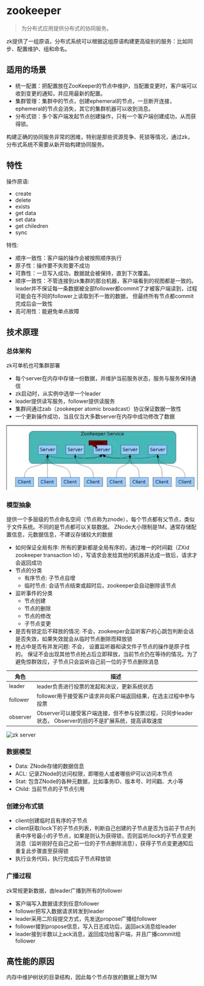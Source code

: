 # zookeeper

> 为分布式应用提供分布式的协同服务。

zk提供了一组原语，分布式系统可以根据这组原语构建更高级别的服务：比如同步、配置维护、组和命名。

## 适用的场景

- 统一配置：把配置放在ZooKeeper的节点中维护，当配置变更时，客户端可以收到变更的通知，并应用最新的配置。
- 集群管理：集群中的节点，创建ephemeral的节点，一旦断开连接，ephemeral的节点会消失，其它的集群机器可以收到消息。
- 分布式锁：多个客户端发起节点创建操作，只有一个客户端创建成功，从而获得锁。

构建正确的协同服务非常的困难，特别是那些资源竞争、死锁等情况，通过zk，分布式系统不需要从新开始构建协同服务。

## 特性

操作原语:

- create
- delete
- exists
- get data
- set data
- get chiledren
- sync

特性:

- 顺序一致性：客户端的操作会被按照顺序执行
- 原子性：操作要不失败要不成功
- 可靠性：一旦写入成功，数据就会被保持，直到下次覆盖。
- 顺序一致性：不管连接到zk集群的那台机器，客户端看到的视图都是一致的。leader并不保证每一条数据被全部follower都commit了才被客户端读到，过程可能会在不同的follower上读取到不一致的数据， 但最终所有节点都commit完成后会一致性
- 高可用性：能避免单点故障

## 技术原理

### 总体架构

zk可单机也可集群部署

- 每个server在内存中存储一份数据，并维护当前服务状态，服务与服务保持通信
- zk启动时，从实例中选举一个leader
- leader提供读写服务，follower提供读服务
- 集群间通过zab（zookeeper atomic broadcast）协议保证数据一致性
- 一个更新操作成功，当且仅当大多数server在内存中成功修改了数据

![zk架构图](../images/zk架构图.jpeg)

### 模型抽象

提供一个多层级的节点命名空间（节点称为znode），每个节点都有父节点，类似于文件系统。不同的是节点都可以关联数据。 ZNode大小限制是1M，通常存储配置信息，元数据信息，不建议存储较大的数据

- 如何保证全局有序: 所有的更新都是全局有序的，通过唯一的时间戳（ZXid zookeeper transaction Id），写请求会发给其他的机器并达成一致后，请求才会返回成功
- 节点的分类
  - 有序节点: 子节点自增
  - 临时节点: 会话节点结束或超时后，zookeeper会自动删除该节点
- 监听事件的分类
  - 节点创建
  - 节点的删除
  - 节点的修改
  - 子节点变更
- 是否有锁定后不释放的情况: 不会，zookeeper会监听客户的心跳包判断会话是否失效，如果失效就会从临时节点删除而释放锁
- 抢占中是否有并发问题: 不会， 设置监听器和读文件子节点的操作是原子性的。 保证不会出现其他节点抢占后立即释放，当前节点仍在等待的情况。为了避免惊群效应，子节点只会监听自己前一位的子节点删除消息

| 角色     | 描述                                                                                                      |
| -------- | --------------------------------------------------------------------------------------------------------- |
| leader   | leader负责进行投票的发起和决议，更新系统状态                                                              |
| follower | follower用于接受客户请求并向客户端返回结果，在选主过程中参与投票                                          |
| observer | Observer可以接受客户端连接，但不参与投票过程，只同步leader状态， Observer的目的不是扩展系统，提高读取速度 |

![zk server](zab工作流程)

### 数据模型

- Data: ZNode存储的数据信息
- ACL: 记录ZNode的访问权限，即哪些人或者哪些IP可以访问本节点
- Stat: 包含ZNode的各种元数据，比如事务ID、版本号、时间戳、大小等
- Child: 当前节点的子节点引用

### 创建分布式锁

- client创建临时且有序的子节点
- client获取/lock下的子节点列表，判断自己创建的子节点是否为当前子节点列表中序号最小的子节点，如果是则认为获得锁，否则监听/lock的子节点变更消息（监听刚好在自己之前一位的子节点删除消息），获得子节点变更通知后重复此步骤直至获得锁
- 执行业务代码，执行完成后子节点释放锁

### 广播过程

zk常规更新数据，由leader广播到所有的follower

- 客户端写入数据请求到任意follower
- follower把写入数据请求转发到leader
- leader采用二阶段提交方式，先发送propose广播给follower
- follower接到propose信息，写入日志成功后，返回ack消息给leader
- leader接到半数以上ack消息，返回成功给客户端，并且广播commit给follower

## 高性能的原因

内存中维护树状的目录结构，因此每个节点存放的数据上限为1M